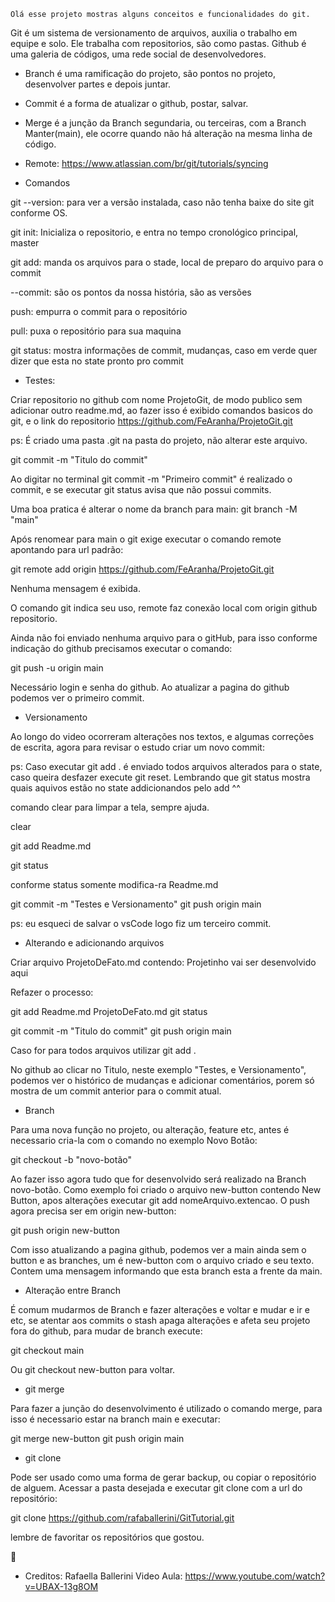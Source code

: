     Olá esse projeto mostras alguns conceitos e funcionalidades do git.

Git é  um sistema de versionamento de arquivos, auxilia o trabalho em equipe e solo. Ele trabalha com repositorios, são como pastas. Github é uma galeria de códigos, uma rede social de desenvolvedores.

- Branch é uma ramificação do projeto, são pontos no projeto, desenvolver partes e depois juntar.
- Commit é a forma de atualizar o github, postar, salvar.
- Merge é a junção da Branch segundaria, ou terceiras, com a Branch Manter(main), ele ocorre quando não há alteração na mesma linha de código. 
- Remote: https://www.atlassian.com/br/git/tutorials/syncing


- Comandos


git --version: para ver a versão instalada, caso não tenha baixe do site git conforme OS.

git init: Inicializa o repositorio, e entra no tempo cronológico principal, master

git add: manda os arquivos para o stade, local de preparo do arquivo para o commit

--commit: são os pontos da nossa história, são as versões

push: empurra o commit para o repositório

pull: puxa o repositório para sua maquina 

git status: mostra informações de commit, mudanças, caso em verde quer dizer que esta no state pronto pro commit


- Testes:


Criar repositorio no github com nome ProjetoGit, de modo publico sem adicionar outro readme.md, ao fazer isso é exibido comandos basicos do git, e o link do repositorio https://github.com/FeAranha/ProjetoGit.git

ps: É criado uma pasta .git na pasta do projeto, não alterar este arquivo.

git commit -m "Titulo do commit"

Ao digitar no terminal git commit -m "Primeiro commit" é realizado o commit, e se executar git status avisa que não possui commits.

Uma boa pratica é alterar o nome da branch para main:
git branch -M "main"

Após renomear para main o git exige executar o comando remote apontando para url padrão:

git remote add origin https://github.com/FeAranha/ProjetoGit.git

Nenhuma mensagem é exibida.

O comando git indica seu uso, remote faz conexão local com origin github repositorio.

Ainda não foi enviado nenhuma arquivo para o gitHub, para isso conforme indicação do github precisamos executar o comando:

git push -u origin main

Necessário login e senha do github. Ao atualizar a pagina do github podemos ver o primeiro commit.


- Versionamento


Ao longo do video ocorreram alterações nos textos, e algumas correções de escrita, agora para revisar o estudo criar um novo commit:

ps: Caso executar git add . é enviado todos arquivos alterados para o state, caso queira desfazer execute git reset. Lembrando que git status mostra quais aquivos estão no state addicionandos pelo add ^^

comando clear para limpar a tela, sempre ajuda.

clear

git add Readme.md

git status

conforme status somente modifica-ra Readme.md

git commit -m "Testes e Versionamento"
git push origin main

ps: eu esqueci de salvar o vsCode logo fiz um terceiro commit.


- Alterando e adicionando arquivos

Criar arquivo ProjetoDeFato.md contendo: Projetinho vai ser desenvolvido aqui

Refazer o processo:

git add Readme.md ProjetoDeFato.md
git status

git commit -m "Titulo do commit"
git push origin main


Caso for para todos arquivos utilizar git add .

No github ao clicar no Titulo, neste exemplo "Testes, e Versionamento", podemos ver o histórico de mudanças e adicionar comentários, porem só mostra de um commit anterior para o commit atual.


- Branch

Para uma nova função no projeto, ou alteração, feature etc, antes é necessario cria-la com o comando no exemplo Novo Botão:

git checkout -b "novo-botão"

Ao fazer isso agora tudo que for desenvolvido será realizado na Branch novo-botão. Como exemplo foi criado o arquivo new-button contendo New Button, apos alterações executar git add nomeArquivo.extencao. O push agora precisa ser em origin new-button:

git push origin new-button

Com isso atualizando a pagina github, podemos ver a main ainda sem o button e as branches, um é new-button com o arquivo criado e seu texto. Contem uma mensagem informando que esta branch esta a frente da main.

- Alteração entre Branch

É comum mudarmos de Branch e fazer alterações e voltar e mudar e ir e etc, se atentar aos commits o stash apaga alterações e afeta seu projeto fora do github, para mudar de branch execute:

git checkout main

Ou git checkout new-button para voltar.


- git merge

Para fazer a junção do desenvolvimento é utilizado o comando merge, para isso é necessario estar na branch main e executar:

git merge new-button
git push origin main


- git clone

Pode ser usado como uma forma de gerar backup, ou copiar o repositório de alguem. Acessar a pasta desejada e executar git clone com a url do repositório:


git clone https://github.com/rafaballerini/GitTutorial.git


lembre de favoritar os repositórios que gostou.

🙏
- Creditos: Rafaella Ballerini
Video Aula: https://www.youtube.com/watch?v=UBAX-13g8OM